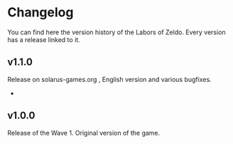 # Changelog

You can find here the version history of the Labors of Zeldo. Every version has a release linked to it.

## v1.1.0

Release on solarus-games.org , English version and various bugfixes.

- 

## v1.0.0

Release of the Wave 1. Original version of the game.
